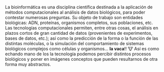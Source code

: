 La bioinformática es una disciplina científica destinada a la aplicación de métodos computacionales al análisis de datos biológicos, para poder contestar numerosas preguntas. Su objeto de trabajo son entidades biológicas: ADN, proteínas, organismos completos, sus poblaciones, etc. Las tecnologías computacionales permiten, entre otras cosas, el análisis en plazos cortos de gran cantidad de datos (provenientes de experimentos, bases de datos, etc.); así como la predicción de la forma o la función de las distintas moléculas, o la simulación del comportamiento de sistemas biológicos complejos como células y organismos... **la vaca**!! :cow: Así es como echando mano de los la tecnología podemos percibir distintos procesos biológicos y poner en imágenes conceptos que pueden resultarnos de otra forma muy abstractos.
